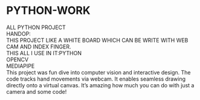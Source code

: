 # PYTHON-WORK
ALL PYTHON PROJECT<br>
HANDOP:<br>
    </t>THIS PROJECT LIKE A WHITE BOARD WHICH CAN BE WRITE WITH WEB CAM AND INDEX FINGER.<br>
    </t>THIS ALL I USE IN IT:</t>PYTHON<br>
                             </t>OPENCV<br>
                             </t>MEDIAPIPE<br>
    This project was fun dive into computer vision and interactive design. The code tracks hand movements via webcam. It enables seamless drawing directly onto a virtual canvas. It’s amazing how much you can do with     just a camera and some code!
